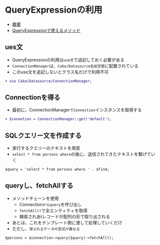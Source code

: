 # QueryExpressionの利用

* [概要](00_about)
* [QueryExpressionで使えるメソッド](01)

## ues文

* QueryExpressionの利用は`use文`で追記しておく必要がある
* `ConnectionManager`は、`Cake/Datasource名前空間`に配置されている
* このuse文を追記しないとクラス名だけで利用不可

```diff
+ use Cake/Datasource/ConnectionManager;
```

## Connectionを得る

* 最初に、ConnectionManager`でConnection`インスタンスを取得する

```diff
+ $connetion = ConnectionManager::get('default');
```

## SQLクエリー文を作成する

* 実行するクエリーのテキストを用意
* `select * from persons where`の後に、送信されてきたテキストを繋げていく

```diff
$query = 'select * from persons where ' . $find;
```

## queryし、fetchAllする

* メソッドチェーンを使用
    * Connection`からquery`を呼び出し
    * `fetchAll()`で全エンティティを取得
    * 検索されあtレコードが配列の形で取り出される
* あとは、これをテンプレート側に渡して処理していくだけ
* ただし、`得られるデータの型式が異なる`

```diff
$persons = $connection->query($query)->fetchAll();
```
